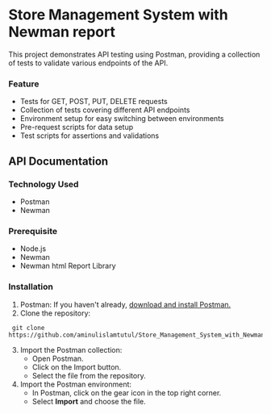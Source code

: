 # **Store Management System with Newman report**
This project demonstrates API testing using Postman, providing a collection of tests to validate various endpoints of the API.
### **Feature**
- Tests for GET, POST, PUT, DELETE requests
- Collection of tests covering different API endpoints
- Environment setup for easy switching between environments
- Pre-request scripts for data setup
- Test scripts for assertions and validations
## API Documentation
### **Technology Used**
- Postman
- Newman
### **Prerequisite**
- Node.js
- Newman
- Newman html Report Library
### **Installation**
1. Postman: If you haven't already, [download and install Postman.](https://www.postman.com/downloads/)
2. Clone the repository:
 ```console 
  git clone https://github.com/aminulislamtutul/Store_Management_System_with_Newman_report.git
```
3. Import the Postman collection:
   - Open Postman.
   - Click on the Import button.
   - Select the file from the repository.
4. Import the Postman environment:
   - In Postman, click on the gear icon in the top right corner.
   - Select **Import** and choose the file.

